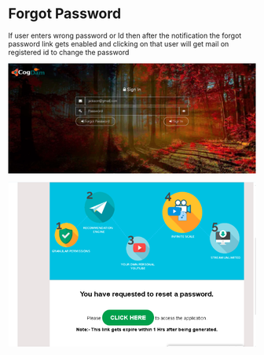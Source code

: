 # Forgot Password

If user enters wrong password or Id then after the notification the forgot password link gets enabled and clicking on that user will get mail on registered id to change the password

![](../.gitbook/assets/image%20%2890%29.png)

![](../.gitbook/assets/image%20%2895%29.png)






